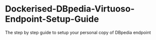 # Dockerised-DBpedia-Virtuoso-Endpoint-Setup-Guide
The step by step guide to setup your personal copy of DBpedia endpoint
